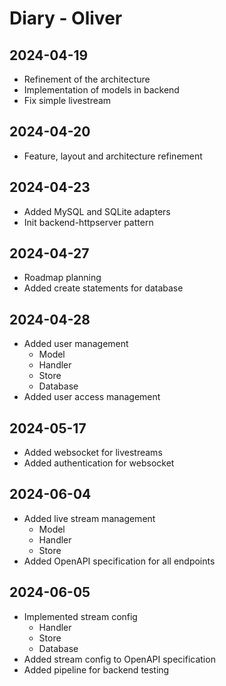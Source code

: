 # Diary - Oliver

## 2024-04-19

- Refinement of the architecture
- Implementation of models in backend
- Fix simple livestream

## 2024-04-20

- Feature, layout and architecture refinement

## 2024-04-23

- Added MySQL and SQLite adapters
- Init backend-httpserver pattern

## 2024-04-27

- Roadmap planning
- Added create statements for database

## 2024-04-28

- Added user management
    - Model
    - Handler
    - Store
    - Database
- Added user access management

## 2024-05-17

- Added websocket for livestreams
- Added authentication for websocket

## 2024-06-04

- Added live stream management
    - Model
    - Handler
    - Store
- Added OpenAPI specification for all endpoints

## 2024-06-05

- Implemented stream config
    - Handler
    - Store
    - Database
- Added stream config to OpenAPI specification
- Added pipeline for backend testing